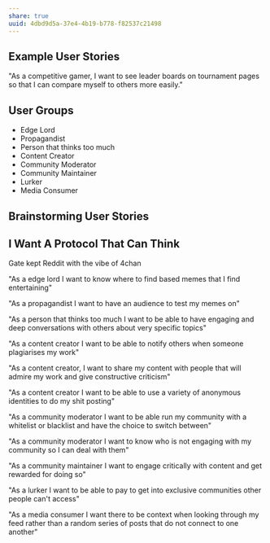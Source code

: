 ```yaml
---
share: true
uuid: 4dbd9d5a-37e4-4b19-b778-f82537c21498
---
```

## Example User Stories

"As a competitive gamer, I want to see leader boards on tournament pages so that I can compare myself to others more easily."

## User Groups

* Edge Lord
* Propagandist
* Person that thinks too much
* Content Creator
* Community Moderator
* Community Maintainer
* Lurker
* Media Consumer

## Brainstorming User Stories

## I Want A Protocol That Can Think

Gate kept Reddit with the vibe of 4chan

"As a edge lord I want to know where to find based memes that I find entertaining"

"As a propagandist I want to have an audience to test my memes on"

"As a person that thinks too much I want to be able to have engaging and deep conversations with others about very specific topics"

"As a content creator I want to be able to notify others when someone plagiarises my work"

"As a content creator, I want to share my content with people that will admire my work and give constructive criticism"

"As a content creator I want to be able to use a variety of anonymous identities to do my shit posting"

"As a community moderator I want to be able run my community with a whitelist or blacklist and have the choice to switch between"

"As a community moderator I want to know who is not engaging with my community so I can deal with them"

"As a community maintainer I want to engage critically with content and get rewarded for doing so"

"As a lurker I want to be able to pay to get into exclusive communities other people can't access"

"As a media consumer I want there to be context when looking through my feed rather than a random series of posts that do not connect to one another"
